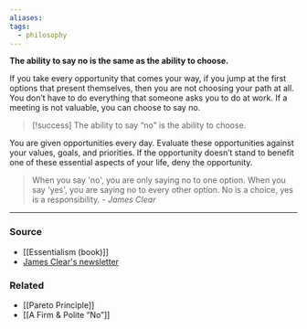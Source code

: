 ```yaml
---
aliases: 
tags:
  - philosophy
---
```

**The ability to say no is the same as the ability to choose.**

If you take every opportunity that comes your way, if you jump at the first options that present themselves, then you are not choosing your path at all. You don’t have to do everything that someone asks you to do at work. If a meeting is not valuable, you can choose to say no.

> [!success] The ability to say “no” is the ability to choose.

You are given opportunities every day. Evaluate these opportunities against your values, goals, and priorities. If the opportunity doesn’t stand to benefit one of these essential aspects of your life, deny the opportunity.

> When you say 'no', you are only saying no to one option. When you say 'yes', you are saying no to every other option. No is a choice, yes is a responsibility.
	*- James Clear*

---

### Source
- [[Essentialism (book)]]
- [James Clear's newsletter](https://jamesclear.com/newsletter)

### Related
- [[Pareto Principle]]
- [[A Firm & Polite “No”]]